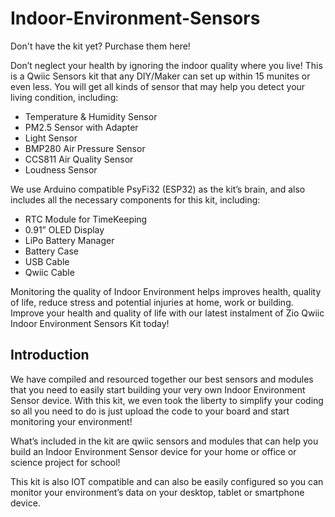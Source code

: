 # Indoor-Environment-Sensors
Don't have the kit yet? Purchase them here!

Don’t neglect your health by ignoring the indoor quality where you live! This is a Qwiic Sensors kit that any DIY/Maker can set up within 15 munites or even less. You will get all kinds of sensor that may help you detect your living condition, including:

- Temperature & Humidity Sensor
- PM2.5 Sensor with Adapter
- Light Sensor
- BMP280 Air Pressure Sensor
- CCS811 Air Quality Sensor
- Loudness Sensor


We use  Arduino compatible PsyFi32 (ESP32) as the kit’s brain, and also includes all the necessary components for this kit, including:

- RTC Module for TimeKeeping
- 0.91” OLED Display
- LiPo Battery Manager
- Battery Case
- USB Cable
- Qwiic Cable


Monitoring the quality of Indoor Environment helps improves health, quality of life, reduce stress and potential injuries at home, work or building. Improve your health and quality of life with our latest instalment of Zio Qwiic Indoor Environment Sensors Kit today!


## Introduction

We have compiled and resourced together our best sensors and modules that you need to easily start building your very own Indoor Environment Sensor device. With this kit, we even took the liberty to simplify your coding so all you need to do is just upload the code to your board and start monitoring your environment!

 

What’s included in the kit are qwiic sensors and modules that can help you build an Indoor Environment Sensor device for your home or office or science project for school! 

 

This kit is also IOT compatible and can also be easily configured so you can monitor your environment’s data on your desktop, tablet or smartphone device.
